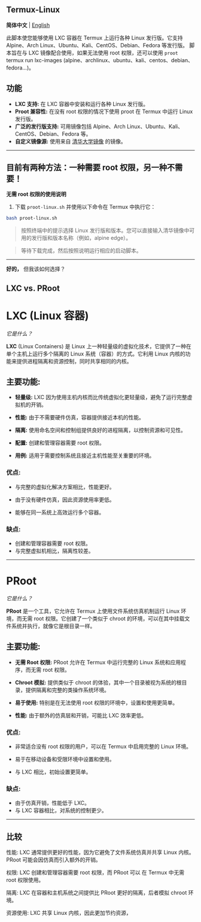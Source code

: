 ## Termux-Linux

**简体中文** | [English](README.md)

此脚本使您能够使用 LXC 容器在 Termux 上运行各种 Linux 发行版。它支持 Alpine、Arch Linux、Ubuntu、Kali、CentOS、Debian、Fedora 等发行版。 脚本旨在与 LXC 镜像配合使用，如果无法使用 root 权限，还可以使用 `proot` termux run lxc-images (alpine、archlinux、ubuntu、kali、centos、debian、fedora...)。

## 功能

- **LXC 支持:** 在 LXC 容器中安装和运行各种 Linux 发行版。
- **Proot 兼容性:** 在没有 root 权限的情况下使用 proot 在 Termux 中运行 Linux 发行版。
- **广泛的发行版支持:** 可用镜像包括 Alpine、Arch Linux、Ubuntu、Kali、CentOS、Debian、Fedora 等。
- **自定义镜像源:** 使用来自 [清华大学镜像](https://mirrors.tuna.tsinghua.edu.cn/lxc-images/images/) 的镜像。

-----

## 目前有两种方法：一种需要 root 权限，另一种不需要！

**无需 root 权限的使用说明**

1. 下载 `proot-linux.sh` 并使用以下命令在 Termux 中执行它：

```bash
bash proot-linux.sh
```

> 按照终端中的提示选择 Linux 发行版和版本。您可以直接输入清华镜像中可用的发行版和版本名称（例如，alpine edge）。

> 等待下载完成，然后按照说明运行相应的启动脚本。

-----

**好的，** 但我该如何选择？

## LXC vs. PRoot

# LXC (Linux 容器)

_它是什么？_

**LXC** (Linux Containers) 是 Linux 上一种轻量级的虚拟化技术，它提供了一种在单个主机上运行多个隔离的 Linux 系统（容器）的方式。它利用 Linux 内核的功能来提供进程隔离和资源控制，同时共享相同的内核。

## 主要功能:

- **轻量级:** LXC 因为使用主机内核而比传统虚拟化更轻量级，避免了运行完整虚拟机的开销。

- **性能:** 由于不需要硬件仿真，容器提供接近本机的性能。

- **隔离:** 使用命名空间和控制组提供良好的进程隔离，以控制资源和可见性。

- **配置:** 创建和管理容器需要 root 权限。

- **用例:** 适用于需要控制系统且接近主机性能至关重要的环境。

### 优点:

- 与完整的虚拟化解决方案相比，性能更好。
- 由于没有硬件仿真，因此资源使用率更低。

- 能够在同一系统上高效运行多个容器。

### 缺点:

- 创建和管理容器需要 root 权限。
- 与完整虚拟机相比，隔离性较差。

-------

# PRoot

_它是什么？_

**PRoot** 是一个工具，它允许在 Termux 上使用文件系统仿真机制运行 Linux 环境，而无需 root 权限。它创建了一个类似于 chroot 的环境，可以在其中挂载文件系统并执行，就像它是根目录一样。

## 主要功能:

- **无需 Root 权限:** PRoot 允许在 Termux 中运行完整的 Linux 系统和应用程序，而无需 root 权限。

- **Chroot 模拟:** 提供类似于 chroot 的体验，其中一个目录被视为系统的根目录，提供隔离和完整的类操作系统环境。

- **易于使用:** 特别是在无法使用 root 权限的环境中，设置和使用更简单。

- **性能:** 由于额外的仿真层和开销，可能比 LXC 效率更低。

### 优点:

- 非常适合没有 root 权限的用户，可以在 Termux 中启用完整的 Linux 环境。

- 易于在移动设备和受限环境中设置和使用。
- 与 LXC 相比，初始设置更简单。

### 缺点:

- 由于仿真开销，性能低于 LXC。
- 与 LXC 容器相比，对系统的控制更少。

-----

## 比较

性能: LXC 通常提供更好的性能，因为它避免了文件系统仿真并共享 Linux 内核。 PRoot 可能会因仿真而引入额外的开销。

权限: LXC 创建和管理容器需要 root 权限，而 PRoot 可以 在 Termux 中无需 root 权限使用。

隔离: LXC 在容器和主机系统之间提供比 PRoot 更好的隔离，后者模拟 chroot 环境。

资源使用: LXC 共享 Linux 内核，因此更加节约资源，
